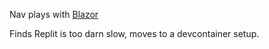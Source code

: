 Nav plays with [Blazor](https://dotnet.microsoft.com/en-us/apps/aspnet/web-apps/blazor)

Finds Replit is too darn slow, moves to a devcontainer setup.